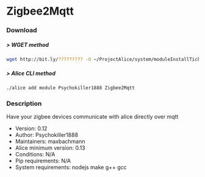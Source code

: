 # Zigbee2Mqtt

### Download

##### > WGET method
```bash
wget http://bit.ly/????????? -O ~/ProjectAlice/system/moduleInstallTickets/Zigbee2Mqtt.install
```

##### > Alice CLI method
```bash
./alice add module Psychokiller1888 Zigbee2Mqtt
```

### Description

Have your zigbee devices communicate with alice directly over mqtt

- Version: 0.12
- Author: Psychokiller1888
- Maintainers: maxbachmann
- Alice minimum version: 0.13
- Conditions: N/A
- Pip requirements: N/A
- System requirements: nodejs make g++ gcc
